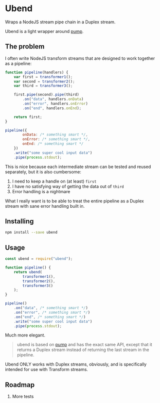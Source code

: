 # Ubend

Wraps a NodeJS stream pipe chain in a Duplex stream.

Ubend is a light wrapper around [pump](https://github.com/mafintosh/pump/).

## The problem

I often write NodeJS transform streams that are designed to work together as a pipeline:

```javascript
function pipeline(handlers) {
    var first = transformer1();
    var second = transformer2();
    var third = transformer3();

    first.pipe(second).pipe(third)
        .on("data", handlers.onData)
        .on("error", handlers.onError)
        .on("end", handlers.onEnd);

    return first;
}

pipeline({
        onData: /* something smart */,
        onError: /* something smart */,
        onEnd: /* something smart */
    })
    .write("some super cool input data")
    .pipe(process.stdout);
```

This is nice because each intermediate stream can be tested and reused separately, but it is also cumbersome:

1. I need to keep a handle on (at least) `first`
2. I have no satisfying way of getting the data out of `third`
3. Error handling is a nightmare

What I really want is to be able to treat the entire pipeline as a Duplex stream with sane error handling built in.

## Installing

```bash
npm install --save ubend
```

## Usage

```javascript
const ubend = require("ubend");

function pipeline() {
    return ubend(
        transformer1(),
        transformer2(),
        transformer3()
    );
}

pipeline()
    .on("data", /* something smart */)
    .on("error", /* something smart */)
    .on("end", /* something smart */)
    .write("some super cool input data")
    .pipe(process.stdout);
```

Much more elegant.

> ubend is based on [pump](https://github.com/mafintosh/pump/) and has the exact same API, except that it returns a Duplex stream instead of returning the last stream in the pipeline.

Ubend ONLY works with Duplex streams, obviously, and is specifically intended for use with Transform streams.

## Roadmap

1. More tests
